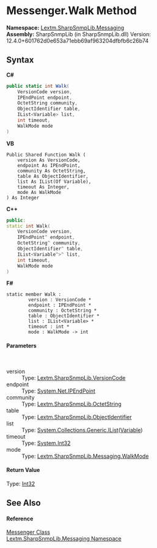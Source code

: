 # Messenger.Walk Method 
 

**Namespace:**&nbsp;<a href="N_Lextm_SharpSnmpLib_Messaging">Lextm.SharpSnmpLib.Messaging</a><br />**Assembly:**&nbsp;SharpSnmpLib (in SharpSnmpLib.dll) Version: 12.4.0+601762d0e653a71ebb69af963204dfbfb6c26b74

## Syntax

**C#**<br />
``` C#
public static int Walk(
	VersionCode version,
	IPEndPoint endpoint,
	OctetString community,
	ObjectIdentifier table,
	IList<Variable> list,
	int timeout,
	WalkMode mode
)
```

**VB**<br />
``` VB
Public Shared Function Walk ( 
	version As VersionCode,
	endpoint As IPEndPoint,
	community As OctetString,
	table As ObjectIdentifier,
	list As IList(Of Variable),
	timeout As Integer,
	mode As WalkMode
) As Integer
```

**C++**<br />
``` C++
public:
static int Walk(
	VersionCode version, 
	IPEndPoint^ endpoint, 
	OctetString^ community, 
	ObjectIdentifier^ table, 
	IList<Variable^>^ list, 
	int timeout, 
	WalkMode mode
)
```

**F#**<br />
``` F#
static member Walk : 
        version : VersionCode * 
        endpoint : IPEndPoint * 
        community : OctetString * 
        table : ObjectIdentifier * 
        list : IList<Variable> * 
        timeout : int * 
        mode : WalkMode -> int 

```


#### Parameters
&nbsp;<dl><dt>version</dt><dd>Type: <a href="T_Lextm_SharpSnmpLib_VersionCode">Lextm.SharpSnmpLib.VersionCode</a><br /></dd><dt>endpoint</dt><dd>Type: <a href="https://docs.microsoft.com/dotnet/api/system.net.ipendpoint" target="_blank" rel="noopener noreferrer">System.Net.IPEndPoint</a><br /></dd><dt>community</dt><dd>Type: <a href="T_Lextm_SharpSnmpLib_OctetString">Lextm.SharpSnmpLib.OctetString</a><br /></dd><dt>table</dt><dd>Type: <a href="T_Lextm_SharpSnmpLib_ObjectIdentifier">Lextm.SharpSnmpLib.ObjectIdentifier</a><br /></dd><dt>list</dt><dd>Type: <a href="https://docs.microsoft.com/dotnet/api/system.collections.generic.ilist-1" target="_blank" rel="noopener noreferrer">System.Collections.Generic.IList</a>(<a href="T_Lextm_SharpSnmpLib_Variable">Variable</a>)<br /></dd><dt>timeout</dt><dd>Type: <a href="https://docs.microsoft.com/dotnet/api/system.int32" target="_blank" rel="noopener noreferrer">System.Int32</a><br /></dd><dt>mode</dt><dd>Type: <a href="T_Lextm_SharpSnmpLib_Messaging_WalkMode">Lextm.SharpSnmpLib.Messaging.WalkMode</a><br /></dd></dl>

#### Return Value
Type: <a href="https://docs.microsoft.com/dotnet/api/system.int32" target="_blank" rel="noopener noreferrer">Int32</a>

## See Also


#### Reference
<a href="T_Lextm_SharpSnmpLib_Messaging_Messenger">Messenger Class</a><br /><a href="N_Lextm_SharpSnmpLib_Messaging">Lextm.SharpSnmpLib.Messaging Namespace</a><br />